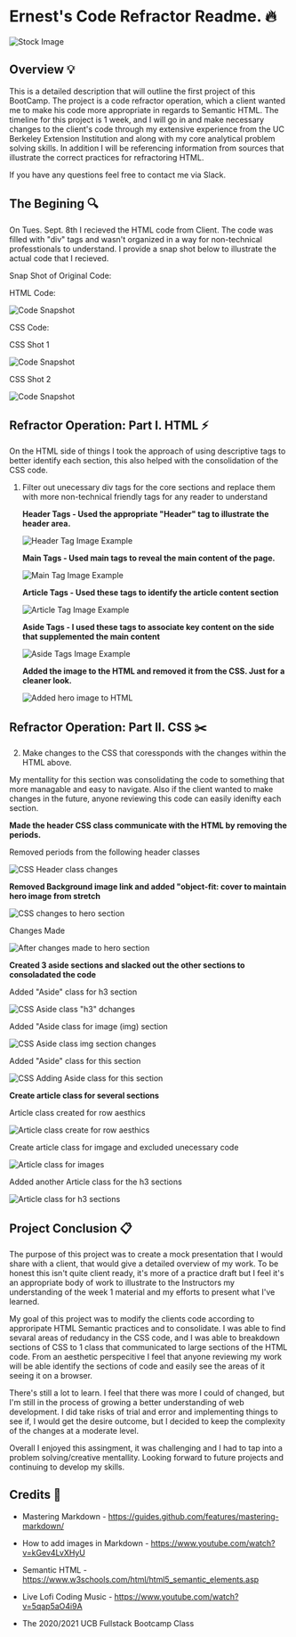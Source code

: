 
# **Ernest's Code Refractor Readme.** :fire:

![Stock Image](https://raw.githubusercontent.com/HEEM86/Code-Refractor-EW/master/README%20images/stock%20III.jpg)


## Overview :bulb: 

This is a detailed description that will outline the first project of this BootCamp. The project is a code refractor operation, which a client wanted me to make his code more appropriate in regards to Semantic HTML. The timeline for this project is 1 week, and I will go in and make necessary changes to the client's code through my extensive experience from the UC Berkeley Extension Institution and along with my core analytical problem solving skills. In addition I will be referencing information from sources that illustrate the correct practices for refractoring HTML. 



If you have any questions feel free to contact me via Slack. 



## The Begining :mag:

On Tues. Sept. 8th I recieved the HTML code from Client. The code was filled with "div" tags and wasn't organized in a way for non-technical professtionals to understand. I provide a snap shot below to illustrate the actual code that I recieved. 

Snap Shot of Original Code:  


HTML Code:


![Code Snapshot](https://raw.githubusercontent.com/HEEM86/Code-Refractor-EW/master/README%20images/html%20full%20snap.png)



CSS Code:


CSS Shot 1

![Code Snapshot](https://raw.githubusercontent.com/HEEM86/Code-Refractor-EW/master/README%20images/css%20code%201.png)


CSS Shot 2

![Code Snapshot](https://raw.githubusercontent.com/HEEM86/Code-Refractor-EW/master/README%20images/css%20code%202.png)






## Refractor Operation: Part I. HTML :zap: 


On the HTML side of things I took the approach of using descriptive tags to better identify each section, this also helped with the consolidation of the CSS code.


1. Filter out unecessary div tags for the core sections and replace them with more non-technical friendly tags for any reader to understand


    **Header Tags - Used the appropriate "Header" tag to illustrate the header area.** 



   ![Header Tag Image Example](https://raw.githubusercontent.com/HEEM86/Code-Refractor-EW/master/README%20images/header%20tag.png)



    **Main Tags - Used main tags to reveal the main content of the page.**


    
   ![Main Tag Image Example](https://raw.githubusercontent.com/HEEM86/Code-Refractor-EW/master/README%20images/main%20tags%20html.png)


    
    **Article Tags - Used these tags to identify the article content section**



    ![Article Tag Image Example](https://raw.githubusercontent.com/HEEM86/Code-Refractor-EW/master/README%20images/html%20article%20class.png)



    **Aside Tags - I used these tags to associate key content on the side that supplemented the main content**



    ![Aside Tags Image Example](https://raw.githubusercontent.com/HEEM86/Code-Refractor-EW/master/README%20images/aside%20tag.png)



    **Added the image to the HTML and removed it from the CSS. Just for a cleaner look.**


    ![Added hero image to HTML](https://raw.githubusercontent.com/HEEM86/Code-Refractor-EW/master/README%20images/html%20hero%20img%20.png)

    


## Refractor Operation: Part II. CSS :scissors:



2. Make changes to the CSS that coressponds with the changes within the HTML above. 



My mentallity for this section was consolidating the code to something that more managable and easy to navigate. Also if the client wanted to make changes in the future, anyone reviewing this code can easily idenifty each section.


**Made the header CSS class communicate with the HTML by removing the periods.** 

Removed periods from the following header classes

![CSS Header class changes](https://raw.githubusercontent.com/HEEM86/Code-Refractor-EW/master/README%20images/header%20css.png)


**Removed Background image link and added "object-fit: cover to maintain hero image from stretch**

    

![CSS changes to hero section](https://raw.githubusercontent.com/HEEM86/Code-Refractor-EW/master/README%20images/hero%20css.png)

Changes Made

![After changes made to hero section](https://raw.githubusercontent.com/HEEM86/Code-Refractor-EW/master/README%20images/link%20and%20object%20fit%20cover.png)



 **Created 3 aside sections and slacked out the other sections to consoladated the code**


    
Added "Aside" class for h3 section

![CSS Aside class "h3" dchanges](https://raw.githubusercontent.com/HEEM86/Code-Refractor-EW/master/README%20images/aside%20css%20h3%20tags.png)


Added "Aside class for image (img) section

![CSS Aside class img section changes](https://raw.githubusercontent.com/HEEM86/Code-Refractor-EW/master/README%20images/aside%20css%20img%20tags.png)

Added "Aside" class for this section

 ![CSS Adding Aside class for this section](https://raw.githubusercontent.com/HEEM86/Code-Refractor-EW/master/README%20images/aside%20css1.png)



**Create article class for several sections**


Article class created for row aesthics

![Article class create for row aesthics](https://raw.githubusercontent.com/HEEM86/Code-Refractor-EW/master/README%20images/css%20article%20for%20dimensions.png)


Create article class for imgage and excluded unecessary code


![Article class for images](https://raw.githubusercontent.com/HEEM86/Code-Refractor-EW/master/README%20images/css%20article%20for%20images.png) 


Added another Article class for the h3 sections

![Article class for h3 sections](https://raw.githubusercontent.com/HEEM86/Code-Refractor-EW/master/README%20images/aside%20css%20h3%20tags.png)



## Project Conclusion :clipboard:



The purpose of this project was to create a mock presentation that I would share with a client, that would give a detailed overview of my work. To be honest this isn't quite client ready, it's more of a practice draft but I feel it's an appropriate body of work to illustrate to the Instructors my understanding of the week 1 material and my efforts to present what I've learned. 

My goal of this project was to modify the clients code according to approripate HTML Semantic practices and to consolidate. I was able to find sevaral areas of redudancy in the CSS code, and I was able to breakdown sections of CSS to 1 class that communicated to large sections of the HTML code. From an aesthetic perspecitive I feel that anyone reviewing my work will be able identify the sections of code and easily see the areas of it seeing it on a browser.

There's still a lot to learn. I feel that there was more I could of changed, but I'm still in the process of growing a better understanding of web development. I did take risks of trial and error and implementing things to see if, I would get the desire outcome, but I decided to keep the complexity of the changes at a moderate level. 

Overall I enjoyed this assingment, it was challenging and I had to tap into a problem solving/creative mentallity. Looking forward to future projects and continuing to develop my skills.  



## Credits :key:


- Mastering Markdown - https://guides.github.com/features/mastering-markdown/

- How to add images in Markdown - https://www.youtube.com/watch?v=kGev4LvXHyU

- Semantic HTML - https://www.w3schools.com/html/html5_semantic_elements.asp

- Live Lofi Coding Music - https://www.youtube.com/watch?v=5qap5aO4i9A

- The 2020/2021 UCB Fullstack Bootcamp Class










